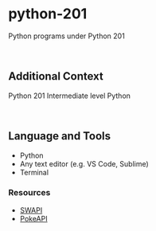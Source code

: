# python-201

Python programs under Python 201

<br>

## Additional Context

Python 201 Intermediate level Python

<br>

## Language and Tools

- Python
- Any text editor (e.g. VS Code, Sublime)
- Terminal

### Resources

- [SWAPI](https://swapi.dev/)
- [PokeAPI](https://pokeapi.co/)
